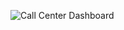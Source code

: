 ![Call Center Dashboard](https://github.com/user-attachments/assets/2513c509-d720-4c2c-8b8e-abc6baab71d6)
